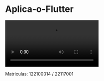 # Aplica-o-Flutter




<video src="[https://seusite.com/video.mp4](https://github.com/matheuslb27/AplicativoFlutter/issues/1#issue-2933814428)" controls></video>


Matriculas: 122100014 / 22117001
